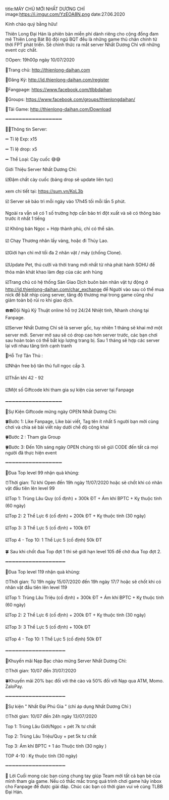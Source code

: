 title:MÁY CHỦ MỚI NHẤT DƯƠNG CHỈ 
image:https://i.imgur.com/YzEOA8N.png
date:27.06.2020

Kính chào quý bằng hữu!

Thiên Long Đại Hán là phiên bản miễn phí dành riêng cho cộng đồng đam mê Thiên Long Bát Bộ đội ngũ BQT đều là những game thủ chân chính từ thời FPT phát triển. Sẽ chính thức ra mắt server Nhất Dương Chỉ với những event cực chất.
 
 ⏰Open: 19h00p ngày 10/07/2020

🔰Trang chủ: http://thienlong-daihan.com

🔰Đăng Ký: http://id.thienlong-daihan.com/register

🔰Fangpage: https://www.facebook.com/tlbbdaihan

🔰Groups: https://www.facebook.com/groups/thienlongdaihan/

🔰Tải Game: http://thienlong-daihan.com/Download

➖➖➖➖➖➖➖➖➖➖➖➖➖➖➖➖➖

📣📣Thông tin Server:

➖ Tỉ lệ Exp: x15

➖ Tỉ lệ drop: x5

➖ Thể Loại: Cày cuốc 😅😅

Giới Thiệu Server Nhất Dương Chỉ:

☑️Đậm chất cày cuốc (bảng drop sẽ update liên tục)

xem chi tiết tại: https://sum.vn/KoL3b

☑️ Server sẽ bảo trì mỗi ngày vào 17h45 tối mỗi lần 5 phút.

Ngoài ra vẫn sẽ có 1 số trường hợp cần bảo trì đột xuất và sẽ có thông báo trước ít nhất 1 tiếng

☑️ Không bán Ngọc + Hợp thành phù, chỉ có thể săn. 

☑️ Chạy Thương nhân lấy vàng, hoặc đi Thủy Lao.

☑️Giới hạn chỉ mở tối đa 2 nhân vật / máy (chống Clone).

☑️Update Pet, thú cưỡi và thời trang mới nhất từ nhà phát hành SOHU để thỏa mãn khát khao làm đẹp của các anh hùng

☑️Trang chủ có hệ thống Sàn Giao Dịch buôn bán nhân vật tự động ở http://id.thienlong-daihan.com/char_exchange để Người vào sau có thể mua nick để bắt nhịp cùng server, tăng độ thương mại trong game cũng như giảm toàn bộ rủi ro khi giao dịch.

☎️☎️Đội Ngũ Kỹ Thuật online hỗ trợ 24/24 Nhiệt tình, Nhanh chóng tại Fanpage.

☑️Server Nhất Dương Chỉ sẽ là server gốc, tuy nhiên 1 tháng sẽ khai mở một server mới. Server mở sau sẽ có drop cao hơn server trước, các bạn chơi sau hoàn toàn có thể bắt kịp lượng trang bị. Sau 1 tháng sẽ hợp các server lại với nhau tăng tính cạnh tranh

🎁Hỗ Trợ Tân Thủ :

☑️Nhận free bộ tân thủ full ngọc cấp 3.

☑️Thần khí 42 - 92

☑️Một số Giftcode khi tham gia sự kiện của server tại Fanpage

➖➖➖➖➖➖➖➖➖➖➖➖➖➖➖➖➖

🎁Sự Kiện Giftcode mừng ngày OPEN Nhất Dương Chỉ:

🍀Bước 1: Like Fanpage, Like bài viết, Tag tên ít nhất 5 người bạn mời cùng chơi và chia sẻ bài viết này dưới chế độ công khai

🍀Bước 2 : Tham gia Group

🍀Bước 3: Đến 10h sáng ngày OPEN chúng tôi sẽ gửi CODE đến tất cả mọi người đã thực hiện event

➖➖➖➖➖➖➖➖➖➖➖➖➖➖➖➖➖

🎁Đua Top level 99 nhận quà khủng:

⏰Thời gian: Từ khi Open đến 19h ngày 11/07/2020 hoặc sẽ chốt khi có nhân vật đầu tiên lên level 99

☑️Top 1: Trùng Lâu Quy (cố định) + 300k ĐT + Ám khí BPTC + Kỵ thuộc tính (60 ngày)

☑️Top 2: 2 Thể Lực 6 (cố định) + 200k ĐT + Kỵ thuộc tính (30 ngày)

☑️Top 3: 3 Thể Lực 5 (cố định) + 100k ĐT

☑️Top 4 - Top 10: 1 Thể Lực 5 (cố định) 50k ĐT

🍀 Sau khi chốt đua Top đợt 1 thì sẽ giới hạn level 105 để chờ đua Top đợt 2.

➖➖➖➖➖➖➖➖➖➖➖➖➖➖➖➖➖➖

🎁Đua Top level 119 nhận quà khủng:

⏰Thời gian: Từ 19h ngày 15/07/2020 đến 19h ngày 17/7 hoặc sẽ chốt khi có nhân vật đầu tiên lên level 119

☑️Top 1: Trùng Lâu Triệu (cố định) + 300k ĐT + Ám khí BPTC + Kỵ thuộc tính (60 ngày)

☑️Top 2: 2 Thể Lực 6 (cố định) + 200k ĐT + Kỵ thuộc tính (30 ngày)

☑️Top 3: 3 Thể Lực 5 (cố định) + 100k ĐT

☑️Top 4 - Top 10: 1 Thể Lực 5 (cố định) 50k ĐT

➖➖➖➖➖➖➖➖➖➖➖➖➖➖➖➖➖➖

🎁Khuyến mãi Nạp Bạc chào mừng Server Nhất Dương Chỉ:

⏰Thời gian: 10/07 đến 31/07/2020

🍀Khuyến mãi 20% bạc đối với thẻ cào và 50% đối với Nạp qua ATM, Momo. ZaloPay.

➖➖➖➖➖➖➖➖➖➖➖➖➖➖➖➖➖➖

🎁Sự kiện " Nhất Đại Phú Gia " (chỉ áp dụng Nhất Dương Chỉ )

⏰Thời gian: 10/07 đến 24h ngày 13/07/2020

Top 1: Trùng Lâu Giới/Ngọc + pét 7k tư chất

Top 2: Trùng Lâu Triệu/Quy + pet 5k tư chất

Top 3: Ám khí BPTC + 1 áo Thuộc tính (30 ngày )

TOP 4-10 :  Kỵ thuộc tính (30 ngày)

➖➖➖➖➖➖➖➖➖➖➖➖➖➖➖➖➖➖

🛑 Lời Cuối mong các bạn cùng chung tay giúp Team mời tất cả bạn bè của mình tham gia game.
Nếu có thắc mắc trong quá trình chơi game hãy inbox cho Fanpage để được giải đáp. Chúc các bạn có thời gian vui vẻ cùng TLBB Đại Hán.
